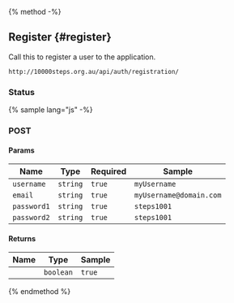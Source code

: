 {% method -%}
## Register {#register}

Call this to register a user to the application.
``` 
http://10000steps.org.au/api/auth/registration/ 
```

### Status ###
<span style="color: red;"></span>

{% sample lang="js" -%}

### POST ###
#### Params ####
| Name | Type | Required | Sample |
| -- | -- | -- | -- |
| `username` | `string` | `true` | `myUsername` |
| `email` | `string` | `true` | `myUsername@domain.com` |
| `password1` | `string` | `true` | `steps1001` |
| `password2` | `string` | `true` | `steps1001` |

#### Returns ####
| Name | Type | Sample |
| -- | -- | -- |
|    | `boolean` | `true` |

{% endmethod %}